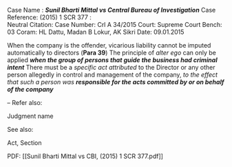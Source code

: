 Case Name : ***Sunil Bharti Mittal vs Central Bureau of Investigation***
Case Reference: (2015) 1 SCR 377 :  
Neutral Citation:
Case Number: Crl A 34/2015
Court: Supreme Court
Bench: 03
Coram: HL Dattu, Madan B Lokur, AK Sikri
Date: 09.01.2015

When the company is the offender, vicarious liability cannot be imputed automatically to directors (**Para 39**)
	The principle of *alter ego* can only be applied ***when the group of persons that guide the business had criminal intent***
	There must be a *specific act attributed* to the Director or any other person allegedly in control and management of the company, *to the effect that such a person was **responsible for the acts committed by or on behalf of the company***


–
Refer also:

Judgment name

See also:
 
Act, Section

PDF:
[[Sunil Bharti Mittal vs CBI, (2015) 1 SCR 377.pdf]]